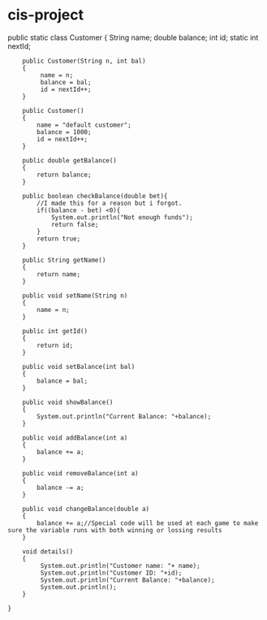 # cis-project

public static class Customer
    {
        String name;
        double balance;
        int id;
        static int nextId;
        
        public Customer(String n, int bal)
        {
             name = n;
             balance = bal;
             id = nextId++;
        }
        
        public Customer()
        {
            name = "default customer";
            balance = 1000;
            id = nextId++;
        }
        
        public double getBalance()
        {
            return balance;
        }
        
        public boolean checkBalance(double bet){
            //I made this for a reason but i forgot.
            if((balance - bet) <0){
                System.out.println("Not enough funds");
                return false;
            }
            return true;
        }
        
        public String getName()
        {
            return name;
        }
        
        public void setName(String n)
        {
            name = n;
        }
        
        public int getId()
        {
            return id;
        }
        
        public void setBalance(int bal)
        {
            balance = bal;
        }
        
        public void showBalance()
        {
            System.out.println("Current Balance: "+balance);
        }
        
        public void addBalance(int a)
        {
            balance += a;
        }
       
        public void removeBalance(int a)
        {
            balance -= a;
        }
        
        public void changeBalance(double a)
        {
            balance += a;//Special code will be used at each game to make sure the variable runs with both winning or lossing results
        }
        
        void details()
        {
             System.out.println("Customer name: "+ name);
             System.out.println("Customer ID: "+id);
             System.out.println("Current Balance: "+balance);
             System.out.println();
        }
        
    }
